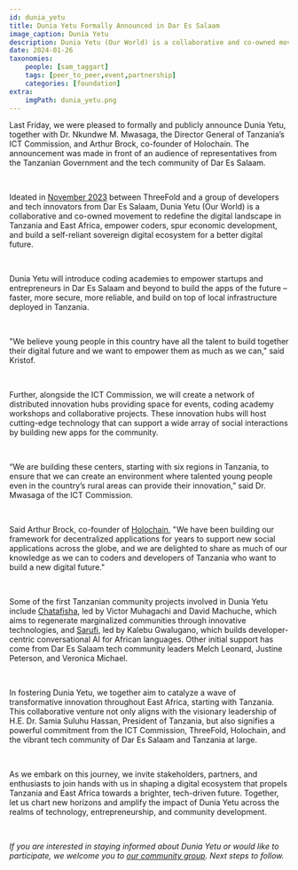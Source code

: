 ```yaml
---
id: dunia_yetu
title: Dunia Yetu Formally Announced in Dar Es Salaam
image_caption: Dunia Yetu
description: Dunia Yetu (Our World) is a collaborative and co-owned movement to redefine the digital landscape in Tanzania and East Africa, empower coders, spur economic development, and build a self-reliant sovereign digital ecosystem for a better digital future. 
date: 2024-01-26
taxonomies:
    people: [sam_taggart]
    tags: [peer_to_peer,event,partnership]
    categories: [foundation]
extra:
    imgPath: dunia_yetu.png
---
```


Last Friday, we were pleased to formally and publicly announce Dunia Yetu,  together with Dr. Nkundwe M. Mwasaga, the Director General of Tanzania’s ICT Commission, and Arthur Brock, co-founder of Holochain. The announcement was made in front of an audience of representatives from the Tanzanian Government and the tech community of Dar Es Salaam.

<br>

Ideated in [November 2023](https://forum.threefold.io/t/introducing-dunia-yetu/4147) between ThreeFold and a group of developers and tech innovators from Dar Es Salaam, Dunia Yetu (Our World) is a collaborative and co-owned movement to redefine the digital landscape in Tanzania and East Africa, empower coders, spur economic development, and build a self-reliant sovereign digital ecosystem for a better digital future.

<br>

Dunia Yetu will introduce coding academies to empower startups and entrepreneurs in Dar Es Salaam and beyond to build the apps of the future – faster, more secure, more reliable, and build on top of local infrastructure deployed in Tanzania.

<br>

"We believe young people in this country have all the talent to build together their digital future and we want to empower them as much as we can," said Kristof.

<br>

Further, alongside the ICT Commission, we will create a network of distributed innovation hubs providing space for events, coding academy workshops and collaborative projects. These innovation hubs will host cutting-edge technology that can support a wide array of social interactions by building new apps for the community.

<br>

“We are building these centers, starting with six regions in Tanzania, to ensure that we can create an environment where talented young people even in the country’s rural areas can provide their innovation,” said Dr. Mwasaga of the ICT Commission.

<br>

Said Arthur Brock, co-founder of [Holochain](https://holochain.org), "We have been building our framework for decentralized applications for years to support new social applications across the globe, and we are delighted to share as much of our knowledge as we can to coders and developers of Tanzania who want to build a new digital future."

<br>

Some of the first Tanzanian community projects involved in Dunia Yetu include [Chatafisha](https://chatafisha.com/), led by Victor Muhagachi and David Machuche, which aims to regenerate marginalized communities through innovative technologies, and [Sarufi](https://sarufi.io/), led by Kalebu Gwalugano, which builds developer-centric conversational AI for African languages. Other initial support has come from Dar Es Salaam tech community leaders Melch Leonard, Justine Peterson, and Veronica Michael.

<br>

In fostering Dunia Yetu, we together aim to catalyze a wave of transformative innovation throughout East Africa, starting with Tanzania. This collaborative venture not only aligns with the visionary leadership of H.E. Dr. Samia Suluhu Hassan, President of Tanzania, but also signifies a powerful commitment from the ICT Commission, ThreeFold, Holochain, and the vibrant tech community of Dar Es Salaam and Tanzania at large.

<br>

As we embark on this journey, we invite stakeholders, partners, and enthusiasts to join hands with us in shaping a digital ecosystem that propels Tanzania and East Africa towards a brighter, tech-driven future. Together, let us chart new horizons and amplify the impact of Dunia Yetu across the realms of technology, entrepreneurship, and community development.

<br>

*If you are interested in staying informed about Dunia Yetu or would like to participate, we welcome you to [our community group](https://chat.whatsapp.com/DAedmvshxCD850WjJ3mUn8). Next steps to follow.*
